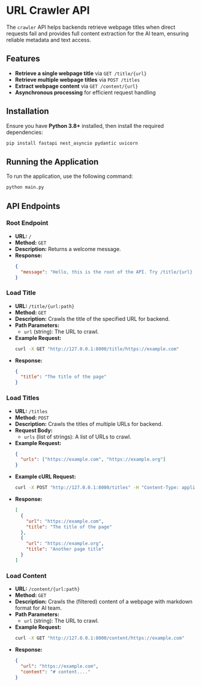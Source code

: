 # URL Crawler API

The `crawler` API helps backends retrieve webpage titles when direct requests fail and provides full content extraction for the AI team, ensuring reliable metadata and text access.

## Features

- **Retrieve a single webpage title** via `GET /title/{url}`
- **Retrieve multiple webpage titles** via `POST /titles`
- **Extract webpage content** via `GET /content/{url}`
- **Asynchronous processing** for efficient request handling

## Installation

Ensure you have **Python 3.8+** installed, then install the required dependencies:

```bash
pip install fastapi nest_asyncio pydantic uvicorn
```

## Running the Application

To run the application, use the following command:

```bash
python main.py
```

## API Endpoints

### Root Endpoint

- **URL:** `/`
- **Method:** `GET`
- **Description:** Returns a welcome message.
- **Response:**
  ```json
  {
    "message": "Hello, this is the root of the API. Try /title/{url} or /content/{url}"
  }
  ```

### Load Title

- **URL:** `/title/{url:path}`
- **Method:** `GET`
- **Description:** Crawls the title of the specified URL for backend.
- **Path Parameters:**
  - `url` (string): The URL to crawl.
- **Example Request:**
  ```bash
  curl -X GET "http://127.0.0.1:8000/title/https://example.com"
  ```
- **Response:**
  ```json
  {
    "title": "The title of the page"
  }
  ```

### Load Titles

- **URL:** `/titles`
- **Method:** `POST`
- **Description:** Crawls the titles of multiple URLs for backend.
- **Request Body:**
  - `urls` (list of strings): A list of URLs to crawl.
- **Example Request:**
  ```json
  {
    "urls": ["https://example.com", "https://example.org"]
  }
  ```
- **Example cURL Request:**
  ```bash
  curl -X POST "http://127.0.0.1:8000/titles" -H "Content-Type: application/json" -d '{"urls":["https://example.com","https://example.org"]}'
  ```
- **Response:**
  ```json
  [
    {
      "url": "https://example.com",
      "title": "The title of the page"
    },
    {
      "url": "https://example.org",
      "title": "Another page title"
    }
  ]
  ```

### Load Content

- **URL:** `/content/{url:path}`
- **Method:** `GET`
- **Description:** Crawls the (filtered) content of a webpage with markdown format for AI team.
- **Path Parameters:**
  - `url` (string): The URL to crawl.
- **Example Request:**
  ```bash
  curl -X GET "http://127.0.0.1:8000/content/https://example.com"
  ```
- **Response:**
  ```json
  {
    "url": "https://example.com",
    "content": "# content...."
  }
  ```